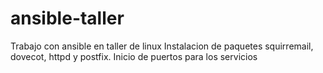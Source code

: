 # ansible-taller
Trabajo con ansible en taller de linux
Instalacion de paquetes squirremail, dovecot, httpd y postfix.
Inicio de puertos para los servicios
